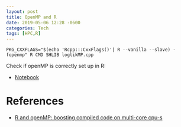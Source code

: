 ```yaml
---
layout: post
title: OpenMP and R
date: 2019-05-06 12:28 -0600
categories: Tech
tags: [HPC,R]
---
```



```
PKG_CXXFLAGS="$(echo 'Rcpp:::CxxFlags()'| R --vanilla --slave) -fopenmp" R CMD SHLIB loglikMP.cpp
```

Check if openMP is correctly set up in R:
- [Notebook](http://blue.for.msu.edu/envr18/exercises/exercise-1a/exercise_1a.html)

# References
- [R and openMP: boosting compiled code on multi-core cpu-s](http://www.parallelr.com/r-and-openmp-boosting-compiled-code-on-multi-core-cpu-s/)
